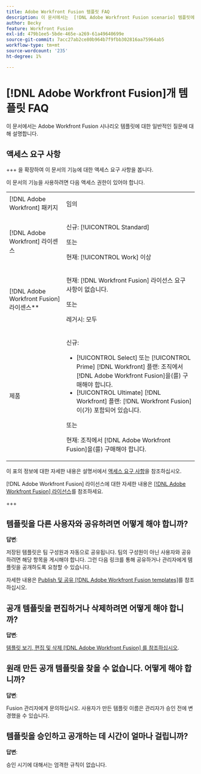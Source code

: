 ```yaml
---
title: Adobe Workfront Fusion 템플릿 FAQ
description: 이 문서에서는  [!DNL Adobe Workfront Fusion scenario] 템플릿에 대한 일반적인 질문을 다룹니다.
author: Becky
feature: Workfront Fusion
exl-id: 479b1ee5-5bde-465e-a269-61a49640699e
source-git-commit: 7acc27ab2ce80b964b7f9fbb302816aa75964ab5
workflow-type: tm+mt
source-wordcount: '235'
ht-degree: 1%

---
```


# [!DNL Adobe Workfront Fusion]개 템플릿 FAQ

이 문서에서는 Adobe Workfront Fusion 시나리오 템플릿에 대한 일반적인 질문에 대해 설명합니다.

## 액세스 요구 사항

+++ 을 확장하여 이 문서의 기능에 대한 액세스 요구 사항을 봅니다.

이 문서의 기능을 사용하려면 다음 액세스 권한이 있어야 합니다.

<table style="table-layout:auto">
 <col> 
 <col> 
 <tbody> 
  <tr> 
   <td role="rowheader">[!DNL Adobe Workfront] 패키지</td> 
   <td> <p>임의</p> </td> 
  </tr> 
  <tr data-mc-conditions=""> 
   <td role="rowheader">[!DNL Adobe Workfront] 라이센스</td> 
   <td> <p>신규: [!UICONTROL Standard]</p><p>또는</p><p>현재: [!UICONTROL Work] 이상</p> </td> 
  </tr> 
  <tr> 
   <td role="rowheader">[!DNL Adobe Workfront Fusion] 라이센스**</td> 
   <td>
   <p>현재: [!DNL Workfront Fusion] 라이선스 요구 사항이 없습니다.</p>
   <p>또는</p>
   <p>레거시: 모두 </p>
   </td> 
  </tr> 
  <tr> 
   <td role="rowheader">제품</td> 
   <td>
   <p>신규:</p> <ul><li>[!UICONTROL Select] 또는 [!UICONTROL Prime] [!DNL Workfront] 플랜: 조직에서 [!DNL Adobe Workfront Fusion]을(를) 구매해야 합니다.</li><li>[!UICONTROL Ultimate] [!DNL Workfront] 플랜: [!DNL Workfront Fusion]이(가) 포함되어 있습니다.</li></ul>
   <p>또는</p>
   <p>현재: 조직에서 [!DNL Adobe Workfront Fusion]을(를) 구매해야 합니다.</p>
   </td> 
  </tr>
 </tbody> 
</table>

이 표의 정보에 대한 자세한 내용은 설명서에서 [액세스 요구 사항](/help/workfront-fusion/references/licenses-and-roles/access-level-requirements-in-documentation.md)을 참조하십시오.

[!DNL Adobe Workfront Fusion] 라이선스에 대한 자세한 내용은 [[!DNL Adobe Workfront Fusion] 라이선스](/help/workfront-fusion/set-up-and-manage-workfront-fusion/licensing-operations-overview/license-automation-vs-integration.md)를 참조하세요.

+++

## 템플릿을 다른 사용자와 공유하려면 어떻게 해야 합니까?

**답변**:

저장된 템플릿은 팀 구성원과 자동으로 공유됩니다. 팀의 구성원이 아닌 사용자와 공유하려면 해당 항목을 게시해야 합니다. 그런 다음 링크를 통해 공유하거나 관리자에게 템플릿을 공개하도록 요청할 수 있습니다.

자세한 내용은 [Publish 및 공유 [!DNL Adobe Workfront Fusion templates]](/help/workfront-fusion/create-and-manage-templates/publish-and-share-fusion-templates.md)를 참조하십시오.

## 공개 템플릿을 편집하거나 삭제하려면 어떻게 해야 합니까?

**답변**:

[템플릿 보기, 편집 및 삭제 [!DNL Adobe Workfront Fusion] 를 참조하십시오](/help/workfront-fusion/create-and-manage-templates/view-edit-and-delete-fusion-templates.md).

## 원래 만든 공개 템플릿을 찾을 수 없습니다. 어떻게 해야 합니까?

**답변**:

Fusion 관리자에게 문의하십시오. 사용자가 만든 템플릿 이름은 관리자가 승인 전에 변경했을 수 있습니다.

## 템플릿을 승인하고 공개하는 데 시간이 얼마나 걸립니까?

**답변**:

승인 시기에 대해서는 엄격한 규칙이 없습니다.
